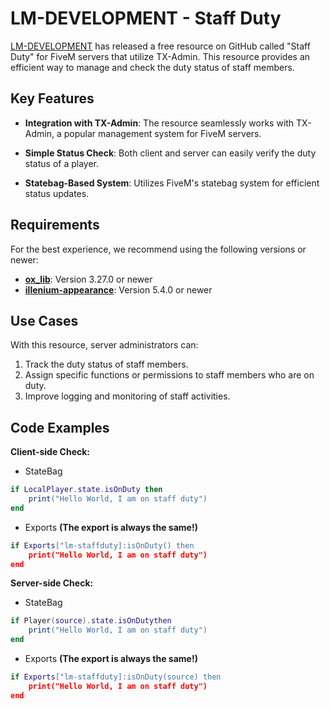 # LM-DEVELOPMENT - Staff Duty

[LM-DEVELOPMENT](https://discord.gg/RbSVrGBA9t) has released a free resource on GitHub called "Staff Duty" for FiveM servers that utilize TX-Admin. This resource provides an efficient way to manage and check the duty status of staff members.

## Key Features

- **Integration with TX-Admin**: The resource seamlessly works with TX-Admin, a popular management system for FiveM servers.

- **Simple Status Check**: Both client and server can easily verify the duty status of a player.

- **Statebag-Based System**: Utilizes FiveM's statebag system for efficient status updates.

## Requirements

For the best experience, we recommend using the following versions or newer:

- **[ox_lib](https://github.com/overextended/ox_lib)**: Version 3.27.0 or newer
- **[illenium-appearance](https://github.com/iLLeniumStudios/illenium-appearance)**: Version 5.4.0 or newer

## Use Cases

With this resource, server administrators can:

1. Track the duty status of staff members.
2. Assign specific functions or permissions to staff members who are on duty.
3. Improve logging and monitoring of staff activities.

## Code Examples

**Client-side Check:**

- StateBag
```lua
if LocalPlayer.state.isOnDuty then
    print("Hello World, I am on staff duty")
end
```

- Exports __(The export is always the same!)__
```lua
if Exports["lm-staffduty]:isOnDuty() then
    print("Hello World, I am on staff duty")
end
```

**Server-side Check:**

- StateBag
```lua
if Player(source).state.isOnDutythen
    print("Hello World, I am on staff duty")
end
```

- Exports __(The export is always the same!)__
```lua
if Exports["lm-staffduty]:isOnDuty(source) then
    print("Hello World, I am on staff duty")
end
```
